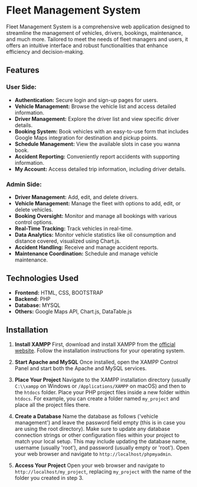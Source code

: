 # Fleet Management System

Fleet Management System is a comprehensive web application designed to streamline the management of vehicles, drivers, bookings, maintenance, and much more. Tailored to meet the needs of fleet managers and users, it offers an intuitive interface and robust functionalities that enhance efficiency and decision-making.

## Features

### User Side:
- **Authentication:** Secure login and sign-up pages for users.
- **Vehicle Management:** Browse the vehicle list and access detailed information.
- **Driver Management:** Explore the driver list and view specific driver details.
- **Booking System:** Book vehicles with an easy-to-use form that includes Google Maps integration for destination and pickup points.
- **Schedule Management:** View the available slots in case you wanna book.
- **Accident Reporting:** Conveniently report accidents with supporting information.
- **My Account:** Access detailed trip information, including driver details.

### Admin Side:
- **Driver Management:** Add, edit, and delete drivers.
- **Vehicle Management:** Manage the fleet with options to add, edit, or delete vehicles.
- **Booking Oversight:** Monitor and manage all bookings with various control options.
- **Real-Time Tracking:** Track vehicles in real-time.
- **Data Analytics:** Monitor vehicle statistics like oil consumption and distance covered, visualized using Chart.js.
- **Accident Handling:** Receive and manage accident reports.
- **Maintenance Coordination:** Schedule and manage vehicle maintenance.

## Technologies Used
- **Frontend:** HTML, CSS, BOOTSTRAP
- **Backend:** PHP
- **Database:** MYSQL
- **Others:** Google Maps API, Chart.js, DataTable.js

## Installation

1. **Install XAMPP**
   First, download and install XAMPP from the [official website](https://www.apachefriends.org/index.html). Follow the installation instructions for your operating system.

2. **Start Apache and MySQL**
   Once installed, open the XAMPP Control Panel and start both the Apache and MySQL services.

3. **Place Your Project**
   Navigate to the XAMPP installation directory (usually `C:\\xampp` on Windows or `/Applications/XAMPP` on macOS) and then to the `htdocs` folder. Place your PHP project files inside a new folder within `htdocs`. For example, you can create a folder named `my_project` and place all the project files there.

4. **Create a Database**
   Name the database as follows ('vehicle management') and leave the password field empty (this is in case you are using the root directory). Make sure to update any database connection strings or other configuration files within your project to match your local setup. This may include updating the database name, username (usually 'root'), and password (usually empty or 'root'). Open your web browser and navigate to `http://localhost/phpmyadmin`.

5. **Access Your Project**
   Open your web browser and navigate to `http://localhost/my_project`, replacing `my_project` with the name of the folder you created in step 3.
